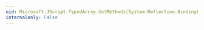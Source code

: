 ```yaml
---
uid: Microsoft.JScript.TypedArray.GetMethods(System.Reflection.BindingFlags)
internalonly: False
---
```

